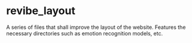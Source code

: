 # revibe_layout
A series of files that shall improve the layout of the website. Features the necessary directories such as emotion recognition models, etc.

